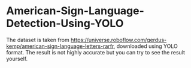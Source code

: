 ﻿# American-Sign-Language-Detection-Using-YOLO

The dataset is taken from https://universe.roboflow.com/gerdus-kemp/american-sign-language-letters-rarfr, downloaded using YOLO format.
The result is not highly accurate but you can try to see the result yourself.
